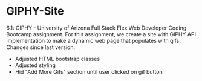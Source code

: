 # GIPHY-Site
6.1: GIPHY - University of Arizona Full Stack Flex Web Developer Coding Bootcamp assignment. For this assignment, we create a site with GIPHY API implementation to make a dynamic web page that populates with gifs.
Changes since last version:
- Adjusted HTML bootstrap classes
- Adjusted styling
- Hid "Add More Gifs" section until user clicked on gif button
